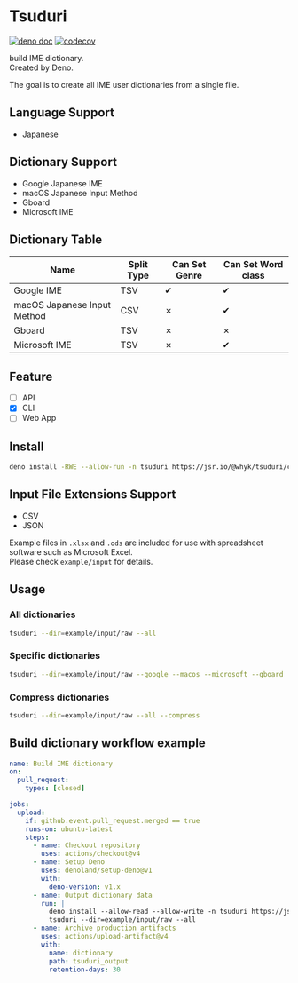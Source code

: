 # Tsuduri
[![deno doc](https://jsr.io/badges/@whyk/tsuduri)](https://jsr.io/@whyk/tsuduri/doc)
[![codecov](https://codecov.io/github/windchime-yk/tsuduri/graph/badge.svg?token=CVL3AFDJQQ)](https://codecov.io/github/windchime-yk/tsuduri)

build IME dictionary.  
Created by Deno.

The goal is to create all IME user dictionaries from a single file.

## Language Support
- Japanese

## Dictionary Support
- Google Japanese IME
- macOS Japanese Input Method
- Gboard
- Microsoft IME

## Dictionary Table
| Name                          | Split Type | Can Set Genre | Can Set Word class |
| ----------------------------- | ---------- | ------------- | ------------------ |
| Google IME                    | TSV        | ✔             | ✔                  |
| macOS Japanese Input Method   | CSV        | ✗             | ✔                  |
| Gboard                        | TSV        | ✗             | ✗                  |
| Microsoft IME                 | TSV        | ✗             | ✔                  |

## Feature
- [ ] API
- [x] CLI
- [ ] Web App

## Install
``` bash
deno install -RWE --allow-run -n tsuduri https://jsr.io/@whyk/tsuduri/cli
```

## Input File Extensions Support
- CSV
- JSON

Example files in `.xlsx` and `.ods` are included for use with spreadsheet software such as Microsoft Excel.  
Please check `example/input` for details.

## Usage
### All dictionaries
``` bash
tsuduri --dir=example/input/raw --all
```

### Specific dictionaries
``` bash
tsuduri --dir=example/input/raw --google --macos --microsoft --gboard
```

### Compress dictionaries
``` bash
tsuduri --dir=example/input/raw --all --compress
```

## Build dictionary workflow example
``` yml
name: Build IME dictionary
on:
  pull_request:
    types: [closed]

jobs:
  upload:
    if: github.event.pull_request.merged == true
    runs-on: ubuntu-latest
    steps:
      - name: Checkout repository
        uses: actions/checkout@v4
      - name: Setup Deno
        uses: denoland/setup-deno@v1
        with:
          deno-version: v1.x
      - name: Output dictionary data
        run: |
          deno install --allow-read --allow-write -n tsuduri https://jsr.io/@whyk/tsuduri/cli
          tsuduri --dir=example/input/raw --all
      - name: Archive production artifacts
        uses: actions/upload-artifact@v4
        with:
          name: dictionary
          path: tsuduri_output
          retention-days: 30
```
